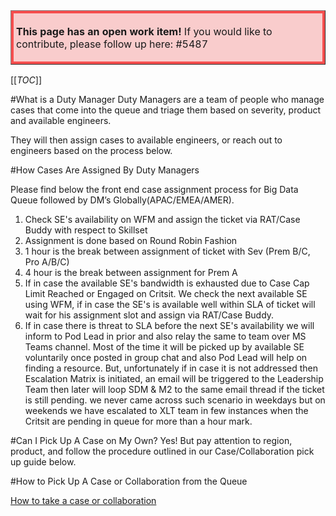 <table border="1";bgcolor="#ffa7a7";>
<tr>
  <td style='border-style:solid;border-color:#f64e4e;background-color:#f9cccc;border-width:3pt; 
vertical-align:top;width:8in;padding:2.0pt 3.0pt 2.0pt 3.0pt'>  

<b> This page has an open work item! </b>
If you would like to contribute, please follow up here:
#5487
</td>
</tr>
</table>

[[_TOC_]]

#What is a Duty Manager
Duty Managers are a team of people who manage cases that come into the queue and triage them based on severity, product and available engineers.

They will then assign cases to available engineers, or reach out to engineers based on the process below.

#How Cases Are Assigned By Duty Managers

Please find below the front end case assignment process for Big Data Queue followed by DM’s Globally(APAC/EMEA/AMER).

1. Check SE's availability on WFM and assign the ticket via RAT/Case Buddy with respect to Skillset
2. Assignment is done based on Round Robin Fashion
3. 1 hour is the break between assignment of ticket with Sev (Prem B/C, Pro A/B/C)
4. 4 hour is the break between assignment for Prem A
5. If in case the available SE's bandwidth is exhausted due to Case Cap Limit Reached or Engaged on Critsit. We check the next available SE using WFM, if in case the SE's is available well within SLA of ticket will wait for his assignment slot and  assign via RAT/Case Buddy.
6. If in case there is threat to SLA before the next SE's availability we will inform to Pod Lead in prior and also relay the same to team over MS Teams channel. Most of the time it will be picked up by available SE voluntarily once posted in group chat and also Pod Lead will help on finding a resource. But, unfortunately if in case it is not addressed then Escalation Matrix is initiated, an email will be triggered to the Leadership Team then later will loop SDM &  M2 to the same email thread if the ticket is still pending. we never came across such scenario in weekdays but on weekends we have escalated to XLT team in few instances when the Critsit are pending  in queue for more than a hour mark.

#Can I Pick Up A Case on My Own?
Yes! But pay attention to region, product, and follow the procedure outlined in our Case/Collaboration pick up guide below.


#How to Pick Up A Case or Collaboration from the Queue

[How to take a case or collaboration](https://dev.azure.com/Supportability/Big%20Data/_wiki/wikis/Big-Data.wiki/289633/How-to-Take-a-Case-or-Collab)